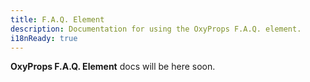 ```yaml
---
title: F.A.Q. Element
description: Documentation for using the OxyProps F.A.Q. element.
i18nReady: true
---
```


**OxyProps F.A.Q. Element** docs will be here soon.
